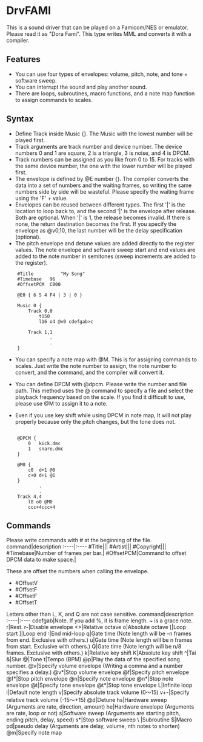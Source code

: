 # DrvFAMI
This is a sound driver that can be played on a Famicom/NES or emulator. Please read it as "Dora Fami". This type writes MML and converts it with a compiler.
## Features
* You can use four types of envelopes: volume, pitch, note, and tone + software sweep.
* You can interrupt the sound and play another sound.
* There are loops, subroutines, macro functions, and a note map function to assign commands to scales.
## Syntax
* Define Track inside Music {}. The Music with the lowest number will be played first. 
* Track arguments are track number and device number. The device numbers 0 and 1 are square, 2 is a triangle, 3 is noise, and 4 is DPCM. 
* Track numbers can be assigned as you like from 0 to 15. For tracks with the same device number, the one with the lower number will be played first.
* The envelope is defined by @E number {}. The compiler converts the data into a set of numbers and the waiting frames, so writing the same numbers side by side will be wasteful. Please specify the waiting frame using the 'F' + value.
* Envelopes can be reused between different types. The first '|' is the location to loop back to, and the second '|' is the envelope after release. Both are optional. When '|' is 1, the release becomes invalid. If there is none, the return destination becomes the first. If you specify the envelope as @v0,10, the last number will be the delay specification (optional).
* The pitch envelope and detune values are added directly to the register values. The note envelope and software sweep start and end values are added to the note number in semitones (sweep increments are added to the register).
```
    #Title          "My Song"
    #Timebase   96
    #OffsetPCM  C000

    @E0 { 6 5 4 F4 | 3 | 0 }

    Music 0 {
        Track 0,0
            t150
            l16 o4 @v0 cdefgab>c

        Track 1,1
                .
                .
    }
```
* You can specify a note map with @M. This is for assigning commands to scales. Just write the note number to assign, the note number to convert, and the command, and the compiler will convert it.

* You can define DPCM with @dpcm. Please write the number and file path. This method uses the @ command to specify a file and select the playback frequency based on the scale. If you find it difficult to use, please use @M to assign it to a note.
* Even if you use key shift while using DPCM in note map,
It will not play properly because only the pitch changes, but the tone does not.
```

    @DPCM {
        0   kick.dmc
        1   snare.dmc
    }

    @M0 {
        c0  d+1 @0
        c+0 d+1 @1
    }
            .
            .
    Track 4,4
        l8 o0 @M0
        ccc+4ccc+4
```
## Commands
Please write commands with # at the beginning of the file.
command|description
:----|:----
#Title|||
#Artist|||
#Copyright|||
#Timebase|Number of frames per bar.|
#OffsetPCM|Command to offset DPCM data to make space.|

These are offset the numbers when calling the envelope.
* #OffsetV
* #OffsetF
* #OffsetF
* #OffsetT

Letters other than L, K, and Q are not case sensitive.
command|description
:----|:----
cdefgab|Note. If you add %, it is frame length. ~ is a grace note.
r|Rest.
r-|Disable envelope
<>|Relative octave
o|Absolute octave
[|Loop start
]|Loop end
:|End mid-loop
q|Gate time (Note length will be -n frames from end. Exclusive with others.)
u|Gate time (Note length will be n frames from start. Exclusive with others.)
Q|Gate time (Note length will be n/8 frames. Exclusive with others.)
k|Relative key shift
K|Absolute key shift
^|Tai
&|Slur
@|Tone
t|Tempo (BPM)
@p|Play the data of the specified song number.
@v|Specify volume envelope (Writing a comma and a number specifies a delay.)
@v*|Stop volume envelope
@f|Specify pitch envelope
@f*|Stop pitch envelope
@n|Specify note envelope
@n*|Stop note envelope
@t|Specify tone envelope
@t*|Stop tone envelope
L|Infinite loop
l|Default note length
v|Specify absolute track volume (0～15)
v+-|Specify relative track volume (-15～+15)
@d|Detune
hs|Hardware sweep (Arguments are rate, direction, amount)
he|Hardware envelope (Arguments are rate, loop or not)
s|Software sweep (Arguments are starting pitch, ending pitch, delay, speed)
s*|Stop software sweep
\ |Subroutine
$|Macro
pd|pseudo delay (Arguments are delay, volume, nth notes to shorten)
@m|Specify note map
